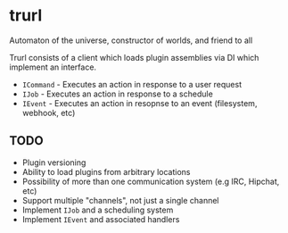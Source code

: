 # trurl

Automaton of the universe, constructor of worlds, and friend to all

Trurl consists of a client which loads plugin assemblies via DI which implement an interface.
* `ICommand` - Executes an action in response to a user request
* `IJob` - Executes an action in response to a schedule
* `IEvent` - Executes an action in resopnse to an event (filesystem, webhook, etc)


## TODO

* Plugin versioning
* Ability to load plugins from arbitrary locations
* Possibility of more than one communication system (e.g IRC, Hipchat, etc)
* Support multiple "channels", not just a single channel
* Implement `IJob` and a scheduling system 
* Implement `IEvent` and associated handlers
